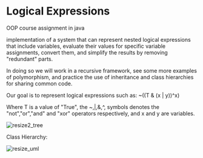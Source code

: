 # Logical Expressions

OOP course assignment in java

implementation of a system that can represent nested logical expressions that include variables, evaluate their values for specific variable assignments, convert them, and simplify the results by removing "redundant" parts.

In doing so we will work in a recursive framework, see some more examples of polymorphism, and practice the use of inheritance and class hierarchies for sharing common code.

Our goal is to represent logical expressions such as: ~((T & (x | y))^x)

Where T is a value of "True", the ~,|,&,^, symbols denotes the "not","or","and" and "xor" operators respectively, and x and y are variables.

![resize2_tree](https://user-images.githubusercontent.com/92651125/155814934-29d234ba-ec83-4e84-995f-2b4fe20c42e5.svg)

Class Hierarchy:

![resize_uml](https://user-images.githubusercontent.com/92651125/155814791-ea39188f-e40c-4ad2-8cfe-70fead9c46af.svg)
